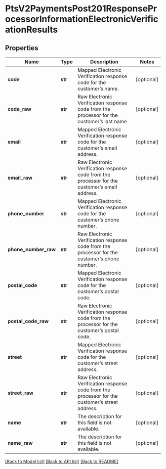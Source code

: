 # PtsV2PaymentsPost201ResponseProcessorInformationElectronicVerificationResults

## Properties
Name | Type | Description | Notes
------------ | ------------- | ------------- | -------------
**code** | **str** | Mapped Electronic Verification response code for the customer’s name.  | [optional] 
**code_raw** | **str** | Raw Electronic Verification response code from the processor for the customer’s last name | [optional] 
**email** | **str** | Mapped Electronic Verification response code for the customer’s email address.  | [optional] 
**email_raw** | **str** | Raw Electronic Verification response code from the processor for the customer’s email address. | [optional] 
**phone_number** | **str** | Mapped Electronic Verification response code for the customer’s phone number.  | [optional] 
**phone_number_raw** | **str** | Raw Electronic Verification response code from the processor for the customer’s phone number. | [optional] 
**postal_code** | **str** | Mapped Electronic Verification response code for the customer’s postal code.  | [optional] 
**postal_code_raw** | **str** | Raw Electronic Verification response code from the processor for the customer’s postal code. | [optional] 
**street** | **str** | Mapped Electronic Verification response code for the customer’s street address.  | [optional] 
**street_raw** | **str** | Raw Electronic Verification response code from the processor for the customer’s street address. | [optional] 
**name** | **str** | The description for this field is not available.  | [optional] 
**name_raw** | **str** | The description for this field is not available. | [optional] 

[[Back to Model list]](../README.md#documentation-for-models) [[Back to API list]](../README.md#documentation-for-api-endpoints) [[Back to README]](../README.md)


